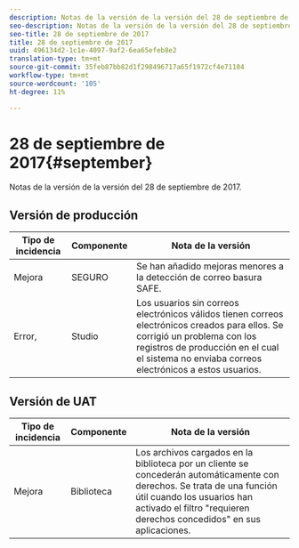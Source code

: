 ```yaml
---
description: Notas de la versión de la versión del 28 de septiembre de 2017.
seo-description: Notas de la versión de la versión del 28 de septiembre de 2017.
seo-title: 28 de septiembre de 2017
title: 28 de septiembre de 2017
uuid: 496134d2-1c1e-4097-9af2-6ea65efeb8e2
translation-type: tm+mt
source-git-commit: 35feb87bb82d1f298496717a65f1972cf4e71104
workflow-type: tm+mt
source-wordcount: '105'
ht-degree: 11%

---
```



# 28 de septiembre de 2017{#september}

Notas de la versión de la versión del 28 de septiembre de 2017.

## Versión de producción

| **Tipo de incidencia** | **Componente** | **Nota de la versión** |
|---|---|---|
| Mejora | SEGURO | Se han añadido mejoras menores a la detección de correo basura SAFE. |
| Error, | Studio | Los usuarios sin correos electrónicos válidos tienen correos electrónicos creados para ellos. Se corrigió un problema con los registros de producción en el cual el sistema no enviaba correos electrónicos a estos usuarios. |

## Versión de UAT

| **Tipo de incidencia** | **Componente** | **Nota de la versión** |
|---|---|---|
| Mejora | Biblioteca | Los archivos cargados en la biblioteca por un cliente se concederán automáticamente con derechos. Se trata de una función útil cuando los usuarios han activado el filtro &quot;requieren derechos concedidos&quot; en sus aplicaciones. |

